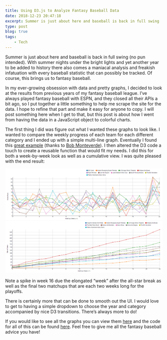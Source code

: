 ```yaml
---
title: Using D3.js to Analyze Fantasy Baseball Data
date: 2018-12-23 20:47:18
excerpt: Summer is just about here and baseball is back in full swing
type: post
blog: true
tags:
    - Tech
---
```


Summer is just about here and baseball is back in full swing (no pun intended). With summer nights under the bright lights and yet another year to be added to history there also comes a maniacal analysis and freakish infatuation with every baseball statistic that can possibly be tracked. Of course, this brings us to fantasy baseball.

In my ever-growing obsession with data and pretty graphs, I decided to look at the results from previous years of my fantasy baseball league. I’ve always played fantasy baseball with ESPN, and they closed all their APIs a bit ago, so I put together a little something to help me scrape the site for the data. I hope to refine that part and make it easy for anyone to copy. I will post something here when I get to that, but this post is about how I went from having the data in a JavaScript object to colorful charts.

The first thing I did was figure out what I wanted these graphs to look like. I wanted to compare the weekly progress of each team for each different category and I ended up with a simple multi-line graph. Eventually I found this [great example](http://bl.ocks.org/bobmonteverde/2070069) (thanks to [Bob Monteverde](https://github.com/bobmonteverde)). I then altered the D3 code a touch to create a reusable function that would fit my needs. I did this for both a week-by-week look as well as a cumulative view. I was quite pleased with the end result:

![weekly homreuns](../images/fantasyBaseballChart_HR_2013.png)
![cumulative stolen bases](../images/fantasyBaseballChart_SB_2015_Cumulative.png)

Note a spike in week 16 due the elongated “week” after the all-star break as well as the final two matchups that are each two weeks long for the playoffs.

There is certainly more that can be done to smooth out the UI. I would love to get to having a simple dropdown to choose the year and category accompanied by nice D3 transitions. There’s always more to do!

If you would like to see all the graphs you can view them [here](http://danhogan.github.io/fantasy-baseball-charts/)  and the code for all of this can be found [here](https://github.com/danhogan/fantasy-baseball-charts). Feel free to give me all the fantasy baseball advice you have!